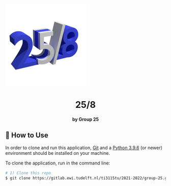 ![](<project/readme_files/258_logo.png>)



<h1 align="center">25/8</h1>

<h4 align="center">by Group 25</h4>

## :book: How to Use

In order to clone and run this application, [Git](https://git-scm.com/) and a [Python 3.9.6](https://www.python.org/downloads/release/python-396/) (or newer) environment should be installed on your machine. 

To clone the application, run in the command line:

```bash
# 1) Clone this repo
$ git clone https://gitlab.ewi.tudelft.nl/ti3115tu/2021-2022/group-25.git
```

